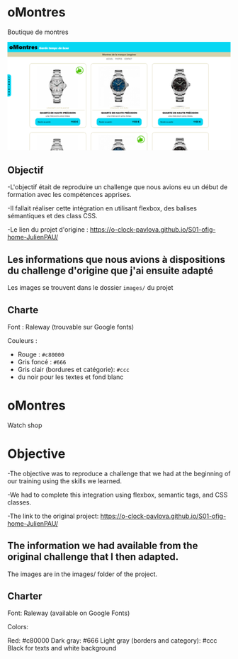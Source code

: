 
# oMontres

  Boutique de montres

  ![oMontres](/docs/images/omontres.png)
  
## Objectif 
  
  -L'objectif était de reproduire un challenge que nous avions eu un début de formation avec les compétences apprises. 

  -Il fallait réaliser cette intégration en utilisant flexbox, des balises sémantiques et des class CSS.

  -Le lien du projet d'origine : https://o-clock-pavlova.github.io/S01-ofig-home-JulienPAU/




## Les informations que nous avions à dispositions du challenge d'origine que j'ai ensuite adapté 

Les images se trouvent dans le dossier `images/` du projet

## Charte

Font : Raleway (trouvable sur Google fonts)

Couleurs :
- Rouge : `#c80000`
- Gris foncé : `#666`
- Gris clair (bordures et catégorie): `#ccc`
- du noir pour les textes et fond blanc


# oMontres

  Watch shop

# Objective

  -The objective was to reproduce a challenge that we had at the beginning of our training using the skills we learned.

  -We had to complete this integration using flexbox, semantic tags, and CSS classes.

  -The link to the original project: https://o-clock-pavlova.github.io/S01-ofig-home-JulienPAU/

  
## The information we had available from the original challenge that I then adapted.

The images are in the images/ folder of the project.

## Charter
Font: Raleway (available on Google Fonts)

Colors:

Red: #c80000
Dark gray: #666
Light gray (borders and category): #ccc
Black for texts and white background


